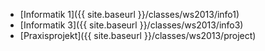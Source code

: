 *   [Informatik 1]({{ site.baseurl }}/classes/ws2013/info1)
*   [Informatik 3]({{ site.baseurl }}/classes/ws2013/info3)
*   [Praxisprojekt]({{ site.baseurl }}/classes/ws2013/project)
